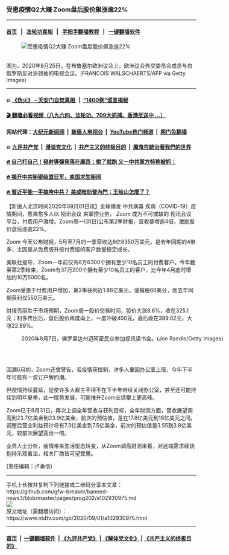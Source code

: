 ### 受惠疫情Q2大赚 Zoom盘后股价飙涨逾22%
------------------------

#### [首页](https://github.com/gfw-breaker/banned-news3/blob/master/README.md) &nbsp;&nbsp;|&nbsp;&nbsp; [法轮功真相](https://github.com/begood0513/basic/blob/master/README.md)  &nbsp;&nbsp;|&nbsp;&nbsp; [手把手翻墙教程](https://github.com/gfw-breaker/guides/wiki)  &nbsp;&nbsp;|&nbsp;&nbsp; [一键翻墙软件](https://github.com/gfw-breaker/nogfw/blob/master/README.md)  



<div><div class="featured_image">
 <figure>
  <img alt="受惠疫情Q2大赚 Zoom盘后股价飙涨逾22%" src="https://i.ntdtv.com/assets/uploads/2020/09/GettyImages-1228192779-800x450.jpg"/>
 </figure><br/>
 <span class="caption">
  图为，2020年8月25日，在布鲁塞尔欧洲议会上，欧洲议会外交委员会成员与白俄罗斯反对派领袖的电视会议。(FRANCOIS WALSCHAERTS/AFP via Getty Images)
 </span>
</div>
</div><hr/>

#### 💥 [《伪火》 - 天安门自焚真相 ](http://141.164.51.119:10000/videos/blog/weihuo.html)&nbsp; |&nbsp; [“1400例”谎言揭秘  ](http://141.164.51.119:10000/videos/blog/jiexi1400.html)

#### [ 🎬  翻墙必看视频（八九六四、法轮功、709大抓捕、香港反送中 ...）](https://github.com/gfw-breaker/links/blob/master/banned.md)

#### 网站代理：[大纪元新闻网](http://167.172.10.89:10080/gb/) &nbsp;|&nbsp; [新唐人电视台](http://167.172.10.89:8808/gb/)  &nbsp;|&nbsp; [YouTube热门频道](http://158.247.203.241/youtube.html) &nbsp;|&nbsp; [网门免翻墙](http://158.247.203.241:11000/show.aspx?name=ogHome)

#### 💥 [九评共产党](http://141.164.51.119:10000/videos/res/jiuping/)&nbsp; |&nbsp; [漫谈党文化](http://141.164.51.119:10000/videos/res/mtdwh/)&nbsp; |&nbsp; [共产主义的终极目的](http://141.164.51.119:10000/videos/res/zjmd/)&nbsp; |&nbsp; [魔鬼在統治著我們的世界](http://141.164.51.119:10000/videos/res/TheSpecter/)  

#### [ 🔥  自己打自己！發射導彈竟落在廣西；偷了就跑 又一中共軍方特務被抓；](http://141.164.51.119:10000/videos/news/soh01.html)

#### [ 🔥  揭开中共秘密结盟日军，卖国求生秘闻 ](http://141.164.51.119:10000/videos/news/epoch01.html)

#### [ 🔥  習近平能一手搞垮中共？ 美或暗助習內鬥；王岐山怎麼了？](http://141.164.51.119:10000/videos/news/epoch02.html)

<div><div class="post_content" itemprop="articleBody">
 <p>
  【新唐人北京时间2020年09月01日讯】全球爆发
  <ok href="https://www.ntdtv.com/gb/中共病毒.htm">
   中共病毒
  </ok>
  疾病（COVID-19）疫情期间，愈来愈多人以
  <ok href="https://www.ntdtv.com/gb/视讯会议.htm">
   视讯会议
  </ok>
  来掌控业务，
  <ok href="https://www.ntdtv.com/gb/zoom.htm">
   Zoom
  </ok>
  成为不可或缺的
  <ok href="https://www.ntdtv.com/gb/视讯会议.htm">
   视讯会议
  </ok>
  平台，付费用户激增。Zoom周一(31日)公布第2季财报，营收暴增逾4倍，激励股价盘后涨逾22%。
 </p>
 <p>
  <ok href="https://www.ntdtv.com/gb/zoom.htm">
   Zoom
  </ok>
  今天公布财报，5月至7月的一季营收达6亿6350万美元，是去年同期的4倍多，主因是从免费版升级付费版的客户数量稳定成长。
 </p>
 <p>
  美联社报导，Zoom一年前仅有6万6300个拥有至少10名员工的付费客户。今年截至第2季结束，Zoom有37万200个拥有至少10名员工的客户，比今年4月底时增加约10万5000名。
 </p>
 <p>
  Zoom受惠于付费用户增加，第2季获利近1.86亿美元，或每股66美分，而去年同期获利仅550万美元。
 </p>
 <p>
  财报亮丽胜于市场预期，Zoom周一股价交易时间，股价大涨8.6%，收在325.1元；利多传出后，盘后股价再度向上，一度冲破400元，最后收在399.02元，大涨22.89%。
 </p>
 <figure class="wp-caption alignnone" id="attachment_102931050" style="width: 600px">
  <img alt="" class="size-medium wp-image-102931050" src="https://i.ntdtv.com/assets/uploads/2020/09/GettyImages-1227955703-600x400.jpg">
   <br/><figcaption class="wp-caption-text">
    2020年8月7日，佛罗里达州迈阿密民众参加视讯读书会。(Joe Raedle/Getty Images)
   </figcaption><br/>
  </img>
 </figure><br/>
 <p>
  回溯6月初，Zoom还曾警告，若疫情获控制，许多人重回办公室上班，今年下半年可能有一波订户解约潮。
 </p>
 <p>
  但疫情持续蔓延，促使许多大雇主不得不在下半年继续关闭办公室，甚至还可能持续到明年夏季，此一情势发展，可能推升Zoom业绩攀上更高峰。
 </p>
 <p>
  Zoom已于8月31日，再次上调全年营收与获利目标，全年财测方面，营收展望调高到23.7亿美金到23.9亿美金，前次的预估值，是在17.8亿美元到18亿美元之间。调整后营业利益预计将有7.3亿美金到7.5亿美金，前次的预估值是3.55到3.8亿美元，较前次展望高出一倍。
 </p>
 <p>
  业界人士分析，疫情带来生活型态转变，从Zoom调高财测来看，对远端需求续烧抱持乐观看法，相关厂商皆可望受惠。
 </p>
 <p>
  (责任编辑：卢勇信)
 </p>
 <div class="single_ad">
 </div>
</div>
</div>
<hr/>
手机上长按并复制下列链接或二维码分享本文章：<br/>
https://github.com/gfw-breaker/banned-news3/blob/master/pages/prog202/a102930975.md <br/>
<a href='https://github.com/gfw-breaker/banned-news3/blob/master/pages/prog202/a102930975.md'><img src='https://github.com/gfw-breaker/banned-news3/blob/master/pages/prog202/a102930975.md.png'/></a> <br/>
原文地址（需翻墙访问）：https://www.ntdtv.com/gb/2020/09/01/a102930975.html


------------------------
#### [首页](https://github.com/gfw-breaker/banned-news3/blob/master/README.md) &nbsp;|&nbsp; [一键翻墙软件](https://github.com/gfw-breaker/nogfw/blob/master/README.md) &nbsp;| [《九评共产党》](https://github.com/gfw-breaker/9ping.md/blob/master/README.md#九评之一评共产党是什么) | [《解体党文化》](https://github.com/gfw-breaker/jtdwh.md/blob/master/README.md) | [《共产主义的终极目的》](https://github.com/gfw-breaker/gczydzjmd.md/blob/master/README.md)


<img src='http://gfw-breaker.win/banned-news3/pages/prog202/a102930975.md' width='0px' height='0px'/>
